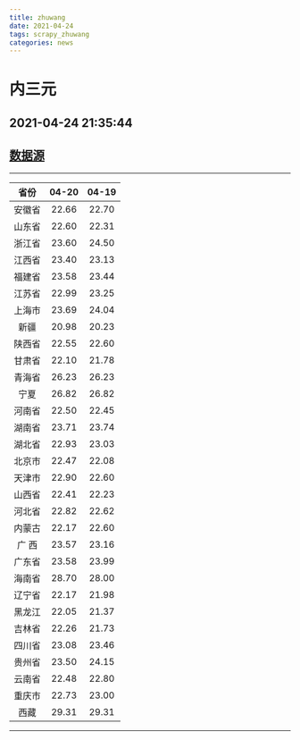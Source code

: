 ```yaml
---
title: zhuwang
date: 2021-04-24 
tags: scrapy_zhuwang
categories: news
---
```

# 内三元
## 2021-04-24 21:35:44
## [数据源](https://hangqing.zhuwang.cc/shengzhu/20210420/468450.html)
*****
| 省份 | 04-20 | 04-19 |
| :----: | :----: | :----: |
| 安徽省 | 22.66 | 22.70 |
| 山东省 | 22.60 | 22.31 |
| 浙江省 | 23.60 | 24.50 |
| 江西省 | 23.40 | 23.13 |
| 福建省 | 23.58 | 23.44 |
| 江苏省 | 22.99 | 23.25 |
| 上海市 | 23.69 | 24.04 |
| 新疆 | 20.98 | 20.23 |
| 陕西省 | 22.55 | 22.60 |
| 甘肃省 | 22.10 | 21.78 |
| 青海省 | 26.23 | 26.23 |
| 宁夏 | 26.82 | 26.82 |
| 河南省 | 22.50 | 22.45 |
| 湖南省 | 23.71 | 23.74 |
| 湖北省 | 22.93 | 23.03 |
| 北京市 | 22.47 | 22.08 |
| 天津市 | 22.90 | 22.60 |
| 山西省 | 22.41 | 22.23 |
| 河北省 | 22.82 | 22.62 |
| 内蒙古 | 22.17 | 22.60 |
| 广 西 | 23.57 | 23.16 |
| 广东省 | 23.58 | 23.99 |
| 海南省 | 28.70 | 28.00 |
| 辽宁省 | 22.17 | 21.98 |
| 黑龙江 | 22.05 | 21.37 |
| 吉林省 | 22.26 | 21.73 |
| 四川省 | 23.08 | 23.46 |
| 贵州省 | 23.50 | 24.15 |
| 云南省 | 22.48 | 22.80 |
| 重庆市 | 22.73 | 23.00 |
| 西藏 | 29.31 | 29.31 |
*****

